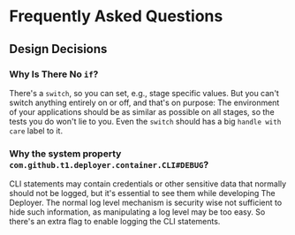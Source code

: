# Frequently Asked Questions

## Design Decisions

### Why Is There No `if`?

There's a `switch`, so you can set, e.g., stage specific values. But you can't switch anything entirely on or off, and that's on purpose: The environment of your applications should be as similar as possible on all stages, so the tests you do won't lie to you. Even the `switch` should has a big `handle with care` label to it.


### Why the system property `com.github.t1.deployer.container.CLI#DEBUG`?

CLI statements may contain credentials or other sensitive data that normally should not be logged, but it's essential to see them while developing The Deployer. The normal log level mechanism is security wise not sufficient to hide such information, as manipulating a log level may be too easy. So there's an extra flag to enable logging the CLI statements.
